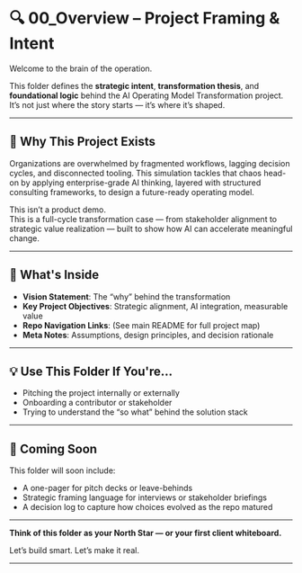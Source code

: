 # 🔍 00_Overview – Project Framing & Intent

Welcome to the brain of the operation.

This folder defines the **strategic intent**, **transformation thesis**, and **foundational logic** behind the AI Operating Model Transformation project. It’s not just where the story starts — it’s where it’s shaped.

---

## 🧭 Why This Project Exists

Organizations are overwhelmed by fragmented workflows, lagging decision cycles, and disconnected tooling. This simulation tackles that chaos head-on by applying enterprise-grade AI thinking, layered with structured consulting frameworks, to design a future-ready operating model.

This isn’t a product demo.  
This is a full-cycle transformation case — from stakeholder alignment to strategic value realization — built to show how AI can accelerate meaningful change.

---

## 🎯 What's Inside

- **Vision Statement**: The “why” behind the transformation
- **Key Project Objectives**: Strategic alignment, AI integration, measurable value
- **Repo Navigation Links**: (See main README for full project map)
- **Meta Notes**: Assumptions, design principles, and decision rationale

---

## 💡 Use This Folder If You're…

- Pitching the project internally or externally
- Onboarding a contributor or stakeholder
- Trying to understand the “so what” behind the solution stack

---

## 🧱 Coming Soon

This folder will soon include:
- A one-pager for pitch decks or leave-behinds
- Strategic framing language for interviews or stakeholder briefings
- A decision log to capture how choices evolved as the repo matured

---

**Think of this folder as your North Star — or your first client whiteboard.**

Let’s build smart. Let’s make it real.

---
